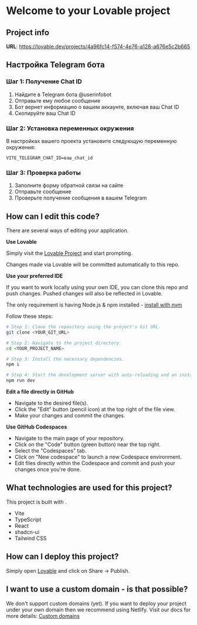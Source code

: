 
# Welcome to your Lovable project

## Project info

**URL**: https://lovable.dev/projects/4a96fc14-f574-4e76-a128-a676e5c2b665

## Настройка Telegram бота

### Шаг 1: Получение Chat ID

1. Найдите в Telegram бота @userinfobot
2. Отправьте ему любое сообщение
3. Бот вернет информацию о вашем аккаунте, включая ваш Chat ID
4. Скопируйте ваш Chat ID

### Шаг 2: Установка переменных окружения

В настройках вашего проекта установите следующую переменную окружения:

```
VITE_TELEGRAM_CHAT_ID=ваш_chat_id
```

### Шаг 3: Проверка работы

1. Заполните форму обратной связи на сайте
2. Отправьте сообщение
3. Проверьте получение сообщения в вашем Telegram

## How can I edit this code?

There are several ways of editing your application.

**Use Lovable**

Simply visit the [Lovable Project](https://lovable.dev/projects/4a96fc14-f574-4e76-a128-a676e5c2b665) and start prompting.

Changes made via Lovable will be committed automatically to this repo.

**Use your preferred IDE**

If you want to work locally using your own IDE, you can clone this repo and push changes. Pushed changes will also be reflected in Lovable.

The only requirement is having Node.js & npm installed - [install with nvm](https://github.com/nvm-sh/nvm#installing-and-updating)

Follow these steps:

```sh
# Step 1: Clone the repository using the project's Git URL.
git clone <YOUR_GIT_URL>

# Step 2: Navigate to the project directory.
cd <YOUR_PROJECT_NAME>

# Step 3: Install the necessary dependencies.
npm i

# Step 4: Start the development server with auto-reloading and an instant preview.
npm run dev
```

**Edit a file directly in GitHub**

- Navigate to the desired file(s).
- Click the "Edit" button (pencil icon) at the top right of the file view.
- Make your changes and commit the changes.

**Use GitHub Codespaces**

- Navigate to the main page of your repository.
- Click on the "Code" button (green button) near the top right.
- Select the "Codespaces" tab.
- Click on "New codespace" to launch a new Codespace environment.
- Edit files directly within the Codespace and commit and push your changes once you're done.

## What technologies are used for this project?

This project is built with .

- Vite
- TypeScript
- React
- shadcn-ui
- Tailwind CSS

## How can I deploy this project?

Simply open [Lovable](https://lovable.dev/projects/4a96fc14-f574-4e76-a128-a676e5c2b665) and click on Share -> Publish.

## I want to use a custom domain - is that possible?

We don't support custom domains (yet). If you want to deploy your project under your own domain then we recommend using Netlify. Visit our docs for more details: [Custom domains](https://docs.lovable.dev/tips-tricks/custom-domain/)
